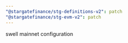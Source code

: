 ```yaml
---
"@stargatefinance/stg-definitions-v2": patch
"@stargatefinance/stg-evm-v2": patch
---
```


swell mainnet configuration
